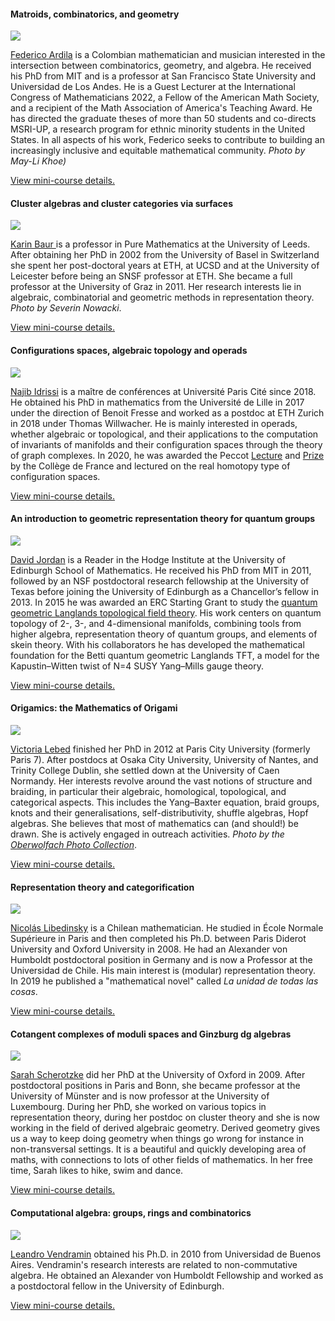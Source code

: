 <h4>Matroids, combinatorics, and geometry</h4>
<div class="speaker">
    <div class="photo">
        <a href="ardila.html"><img src="images/ardila_photo.png"/></a>
    </div>
    <div class="bio">    
        <p>
            <a href="http://math.sfsu.edu/federico/">Federico Ardila</a> is a Colombian mathematician and musician interested in the intersection between combinatorics, geometry, and algebra. He received his PhD from MIT and is a professor at San Francisco State University and Universidad de Los Andes. He is a Guest Lecturer at the International Congress of Mathematicians 2022, a Fellow of the American Math Society, and a recipient of the Math Association of America's Teaching Award. He has directed the graduate theses of more than 50 students and co-directs MSRI-UP, a research program for ethnic minority students in the United States. In all aspects of his work, Federico seeks to contribute to building an increasingly inclusive and equitable mathematical community. <em>Photo by May-Li Khoe)</em>
        </p>   
        <p>  
            <a href="ardila.html">View mini-course details.</a>
        </p>   
    </div>
</div>

<h4>Cluster algebras and cluster categories via surfaces</h4>
<div class="speaker">
    <div class="photo">
        <a href="baur.html"><img src="images/baur_photo.png"/></a>
    </div>
    <div class="bio">    
        <p>
            <a href="http://www1.maths.leeds.ac.uk/~pmtkb/">Karin Baur </a> is a professor in Pure Mathematics at the University of Leeds. After obtaining her PhD in 2002 from the University of Basel in Switzerland she spent her post-doctoral years at ETH, at UCSD and at the University of Leicester before being an SNSF professor at ETH. She became a full professor at the University of Graz in 2011. Her research interests lie in algebraic, combinatorial and geometric methods in representation theory. <em>Photo by Severin Nowacki</em>.
        </p>   
        <p>  
            <a href="baur.html">View mini-course details.</a>
        </p>   
    </div>
</div>

<h4>Configurations spaces, algebraic topology and operads</h4>
<div class="speaker">
    <div class="photo">
        <a href="idrissi.html"><img src="images/idrissi_photo.webp"/></a>
    </div>
    <div class="bio">    
        <p>
            <a href="https://idrissi.eu/">Najib Idrissi</a> is a maître de conférences at Université Paris Cité since 2018. He obtained his PhD in mathematics from the Université de Lille in 2017 under the direction of Benoit Fresse and worked as a postdoc at ETH Zurich in 2018 under Thomas Willwacher. He is mainly interested in operads, whether algebraic or topological, and their applications to the computation of invariants of manifolds and their configuration spaces through the theory of graph complexes. In 2020, he was awarded the Peccot <a href="https://idrissi.eu/research/peccot">Lecture</a> and <a href="https://www.college-de-france.fr/site/cours-peccot/guestlecturer-2020-03-04-11h00.htm">Prize</a> by the Collège de France and lectured on the real homotopy type of configuration spaces.
        </p>   
        <p>  
            <a href="idrissi.html">View mini-course details.</a>
        </p>   
    </div>
</div>

<h4>An introduction to geometric representation theory for quantum groups</h4>
<div class="speaker">
    <div class="photo">
        <a href="jordan.html"><img src="images/jordan_photo.jpeg"/></a>
    </div>
    <div class="bio">    
        <p>
            <a href="https://www.maths.ed.ac.uk/~djordan/">David Jordan</a>
            is a Reader in the Hodge Institute at the University of Edinburgh School of Mathematics.  He received his PhD from MIT in 2011, followed by an NSF postdoctoral research fellowship at the University of Texas before joining the University of Edinburgh as a Chancellor’s fellow in 2013.  In 2015 he was awarded an ERC Starting Grant to study the <a href="https://cordis.europa.eu/project/id/637618">quantum geometric Langlands topological field theory</a>.  His work centers on quantum topology of 2-, 3-, and 4-dimensional manifolds, combining tools from higher algebra, representation theory of quantum groups, and elements of skein theory.  With his collaborators he has developed the mathematical foundation for the Betti quantum geometric Langlands TFT, a model for the Kapustin–Witten twist of N=4 SUSY Yang–Mills gauge theory.
        </p>   
        <p>  
            <a href="jordan.html">View mini-course details.</a>
        </p>   
    </div>
</div>

<h4>Origamics: the Mathematics of Origami</h4>
<div class="speaker">
    <div class="photo">
        <a href="lebed.html"><img src="images/lebed_photo.png"/></a>
    </div>
    <div class="bio">    
        <p>
            <a href="https://www.maths.tcd.ie/~lebed/">Victoria Lebed</a>  finished her PhD in 2012 at Paris City University (formerly Paris 7). After postdocs at Osaka City University, University of Nantes, and Trinity College Dublin, she settled down at the University of Caen Normandy. Her interests revolve around the vast notions of structure and braiding, in particular their algebraic, homological, topological, and categorical aspects. This includes the Yang–Baxter equation, braid groups, knots and their generalisations, self-distributivity, shuffle algebras, Hopf algebras. She believes that most of mathematics can (and should!) be drawn. She is actively engaged in outreach activities. <em>Photo by the <a href="https://opc.mfo.de/detail?photo_id=23653">Oberwolfach Photo Collection</a></em>.
        </p>   
        <p>  
            <a href="lebed.html">View mini-course details.</a>
        </p>   
    </div>
</div>

<h4>Representation theory and categorification</h4>
<div class="speaker">
    <div class="photo">
        <a href="libedinsky.html"><img src="images/libedinsky_photo.png"/></a>
    </div>
    <div class="bio">    
        <p>
            <a href="https://nicolaslibedinsky.cl/about-me/">Nicolás Libedinsky</a> is a Chilean mathematician. He studied in École Normale Supérieure in Paris and then completed his Ph.D. between Paris Diderot University and Oxford University in 2008. He had an Alexander von Humboldt postdoctoral position in Germany and is now a Professor at the Universidad de Chile. His main interest is (modular) representation theory. In 2019 he published a "mathematical novel" called <em>La unidad de todas las cosas</em>. 
        </p>   
        <p>  
            <a href="libedinsky.html">View mini-course details.</a>
        </p>   
    </div>
</div>

<h4>Cotangent complexes of moduli spaces and Ginzburg dg algebras</h4>
<div class="speaker">
    <div class="photo">
        <a href="scherotzke.html"><img src="images/scherotzke_photo.png"/></a>
    </div>
    <div class="bio">    
        <p>
            <a href="https://wwwde.uni.lu/research/fstm/dmath/people/sarah_scherotzke">Sarah Scherotzke</a>
            did her PhD at the University of Oxford in 2009. After postdoctoral positions in Paris and Bonn, she became professor at the University of Münster and is now professor at the University of Luxembourg. During her PhD, she worked on various topics in representation theory, during her postdoc on cluster theory and she is now working in the field of derived algebraic geometry. Derived geometry gives us a way to keep doing geometry when things go wrong for instance in non-transversal settings. It is a beautiful and quickly developing area of maths, with connections to lots of other fields of mathematics. In her free time, Sarah likes to hike, swim and dance. 
        </p>   
        <p>  
            <a href="scherotzke.html">View mini-course details.</a>
        </p>   
    </div>
</div>

<h4>Computational algebra: groups, rings and combinatorics</h4>
<div class="speaker">
    <div class="photo">
        <a href="vendramin.html"><img src="images/vendramin_photo.png"/></a>
    </div>
    <div class="bio">    
        <p>
            <a href="https://vendramin.github.io/">Leandro Vendramin</a> obtained his Ph.D. in 2010 from Universidad de Buenos Aires. Vendramin's research interests are related to non-commutative algebra. He obtained an Alexander von Humboldt Fellowship and worked as a postdoctoral fellow in the University of Edinburgh.
        </p>   
        <p>  
            <a href="vendramin.html">View mini-course details.</a>
        </p>   
    </div>
</div>






